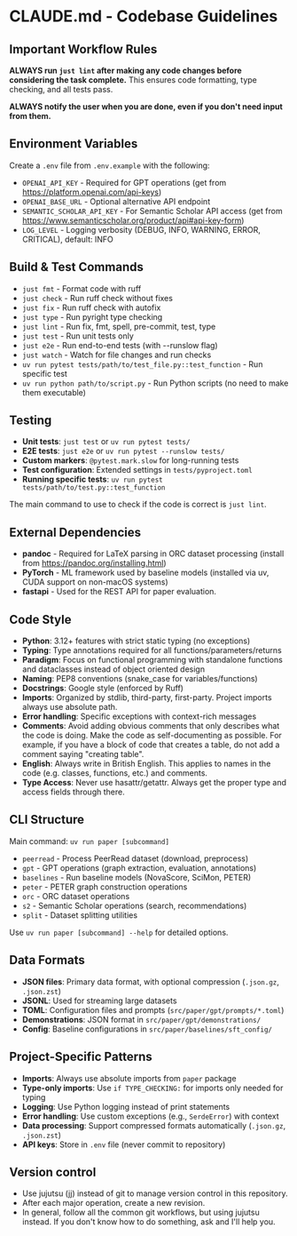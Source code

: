 # CLAUDE.md - Codebase Guidelines

## Important Workflow Rules
**ALWAYS run `just lint` after making any code changes before considering the task
complete.** This ensures code formatting, type checking, and all tests pass.

**ALWAYS notify the user when you are done, even if you don't need input from them.**

## Environment Variables
Create a `.env` file from `.env.example` with the following:
- `OPENAI_API_KEY` - Required for GPT operations (get from https://platform.openai.com/api-keys)
- `OPENAI_BASE_URL` - Optional alternative API endpoint
- `SEMANTIC_SCHOLAR_API_KEY` - For Semantic Scholar API access (get from https://www.semanticscholar.org/product/api#api-key-form)
- `LOG_LEVEL` - Logging verbosity (DEBUG, INFO, WARNING, ERROR, CRITICAL), default: INFO

## Build & Test Commands
- `just fmt` - Format code with ruff
- `just check` - Run ruff check without fixes
- `just fix` - Run ruff check with autofix
- `just type` - Run pyright type checking
- `just lint` - Run fix, fmt, spell, pre-commit, test, type
- `just test` - Run unit tests only
- `just e2e` - Run end-to-end tests (with --runslow flag)
- `just watch` - Watch for file changes and run checks
- `uv run pytest tests/path/to/test_file.py::test_function` - Run specific test
- `uv run python path/to/script.py` - Run Python scripts (no need to make them executable)

## Testing
- **Unit tests**: `just test` or `uv run pytest tests/`
- **E2E tests**: `just e2e` or `uv run pytest --runslow tests/`
- **Custom markers**: `@pytest.mark.slow` for long-running tests
- **Test configuration**: Extended settings in `tests/pyproject.toml`
- **Running specific tests**: `uv run pytest tests/path/to/test.py::test_function`

The main command to use to check if the code is correct is `just lint`.

## External Dependencies
- **pandoc** - Required for LaTeX parsing in ORC dataset processing (install from https://pandoc.org/installing.html)
- **PyTorch** - ML framework used by baseline models (installed via uv, CUDA support on non-macOS systems)
- **fastapi** - Used for the REST API for paper evaluation.

## Code Style
- **Python**: 3.12+ features with strict static typing (no exceptions)
- **Typing**: Type annotations required for all functions/parameters/returns
- **Paradigm**: Focus on functional programming with standalone functions and
  dataclasses instead of object oriented design
- **Naming**: PEP8 conventions (snake_case for variables/functions)
- **Docstrings**: Google style (enforced by Ruff)
- **Imports**: Organized by stdlib, third-party, first-party. Project imports always use
  absolute path.
- **Error handling**: Specific exceptions with context-rich messages
- **Comments**: Avoid adding obvious comments that only describes what the code is
  doing. Make the code as self-documenting as possible. For example, if you have a block
  of code that creates a table, do not add a comment saying "creating table".
- **English**: Always write in British English. This applies to names in the code (e.g.
  classes, functions, etc.) and comments.
- **Type Access**: Never use hasattr/getattr. Always get the proper type and access fields through there.

## CLI Structure
Main command: `uv run paper [subcommand]`
- `peerread` - Process PeerRead dataset (download, preprocess)
- `gpt` - GPT operations (graph extraction, evaluation, annotations)
- `baselines` - Run baseline models (NovaScore, SciMon, PETER)
- `peter` - PETER graph construction operations
- `orc` - ORC dataset operations
- `s2` - Semantic Scholar operations (search, recommendations)
- `split` - Dataset splitting utilities

Use `uv run paper [subcommand] --help` for detailed options.

## Data Formats
- **JSON files**: Primary data format, with optional compression (`.json.gz`, `.json.zst`)
- **JSONL**: Used for streaming large datasets
- **TOML**: Configuration files and prompts (`src/paper/gpt/prompts/*.toml`)
- **Demonstrations**: JSON format in `src/paper/gpt/demonstrations/`
- **Config**: Baseline configurations in `src/paper/baselines/sft_config/`

## Project-Specific Patterns
- **Imports**: Always use absolute imports from `paper` package
- **Type-only imports**: Use `if TYPE_CHECKING:` for imports only needed for typing
- **Logging**: Use Python logging instead of print statements
- **Error handling**: Use custom exceptions (e.g., `SerdeError`) with context
- **Data processing**: Support compressed formats automatically (`.json.gz`, `.json.zst`)
- **API keys**: Store in `.env` file (never commit to repository)

## Version control
- Use jujutsu (jj) instead of git to manage version control in this repository.
- After each major operation, create a new revision.
- In general, follow all the common git workflows, but using jujutsu instead. If you
  don't know how to do something, ask and I'll help you.
